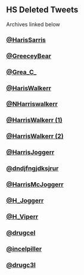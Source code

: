 ## HS Deleted Tweets
Archives linked below

### [@HarisSarris](/Data/01-HarisSarris-20221209-deleted.md)
### [@GreeceyBear](/Data/02-GreeceyBear-20221209-deleted.md)
### [@Grea_C_](/Data/03-Grea_C_-20221209-deleted.md)
### [@HarisWalkerr](/Data/04-HarisWalkerr-20221209-deleted.md)
### [@NHarriswalkerr](/Data/05-NHarriswalkerr-20221209-deleted.md)
### [@HarrisWalkerr (1)](/Data/06-HarrisWalkerr-20221209-deleted-part1.md)
### [@HarrisWalkerr (2)](/Data/06-HarrisWalkerr-20221209-deleted-part2)
### [@HarrisJoggerr](/Data/07-HarrisJoggerr-20221209-deleted.md)
### [@dndjfngjdksjrur](/Data/08-dndjfngjdksjrur-20221209-deleted.md)
### [@HarrisMcJoggerr](/Data/09-HarrisMcJoggerr-20221209-deleted.md)
### [@H_Joggerr](/Data/10-H_Joggerr-20221209-deleted.md)
### [@H_Viperr](/Data/11-H_Viperr-20221209-deleted.md)
### [@drugcel](/Data/12-drugcel-20221209-deleted-notecheckID.md)
### [@incelpiller](/Data/13-incelpiller-20221209-deleted.md)
### [@drugc3l](/Data/14-drugc3l-20221209-deleted.md)
